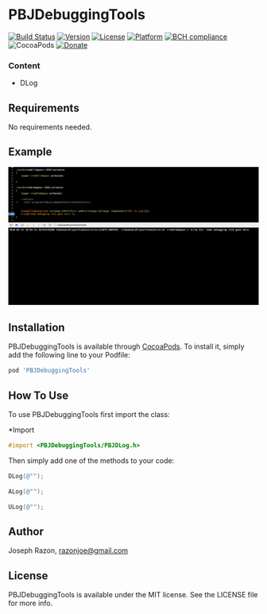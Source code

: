 # PBJDebuggingTools

[![Build Status](https://travis-ci.org/SnugJoker/PBJDebuggingTools.svg?branch=master)](https://travis-ci.org/SnugJoker/PBJDebuggingTools)
[![Version](https://img.shields.io/cocoapods/v/PBJDebuggingTools.svg?style=flat)](http://cocoapods.org/pods/PBJDebuggingTools)
[![License](https://img.shields.io/cocoapods/l/PBJDebuggingTools.svg?style=flat)](http://cocoapods.org/pods/PBJDebuggingTools)
[![Platform](https://img.shields.io/cocoapods/p/PBJDebuggingTools.svg?style=flat)](http://cocoapods.org/pods/PBJDebuggingTools)
[![BCH compliance](https://bettercodehub.com/edge/badge/SnugJoker/PBJDebuggingTools?branch=master)](https://bettercodehub.com/)
![CocoaPods](https://img.shields.io/cocoapods/dt/PBJDebuggingTools.svg)
[![Donate](https://img.shields.io/badge/Donate-PayPal-green.svg)](https://paypal.me/JoeRazon)


### Content       
* DLog     

## Requirements
No requirements needed.

## Example
![Screenshot](Screenies/screenshot.png)

## Installation
PBJDebuggingTools is available through [CocoaPods](http://cocoapods.org). To install
it, simply add the following line to your Podfile:

```ruby
pod 'PBJDebuggingTools'
```

## How To Use
To use PBJDebuggingTools first import the class:

*Import
```objectivec
#import <PBJDebuggingTools/PBJDLog.h>
```

Then simply add one of the methods to your code:
```objectivec
DLog(@"");
```
```objectivec
ALog(@"");
```
```objectivec
ULog(@"");
```

## Author
Joseph Razon, razonjoe@gmail.com

## License
PBJDebuggingTools is available under the MIT license. See the LICENSE file for more info.
